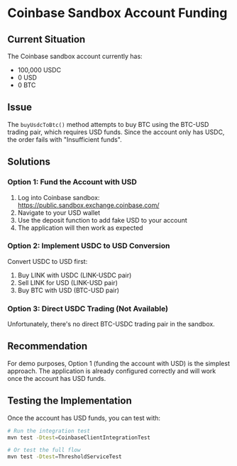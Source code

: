 # Coinbase Sandbox Account Funding

## Current Situation
The Coinbase sandbox account currently has:
- 100,000 USDC
- 0 USD
- 0 BTC

## Issue
The `buyUsdcToBtc()` method attempts to buy BTC using the BTC-USD trading pair, which requires USD funds. Since the account only has USDC, the order fails with "Insufficient funds".

## Solutions

### Option 1: Fund the Account with USD
1. Log into Coinbase sandbox: https://public.sandbox.exchange.coinbase.com/
2. Navigate to your USD wallet
3. Use the deposit function to add fake USD to your account
4. The application will then work as expected

### Option 2: Implement USDC to USD Conversion
Convert USDC to USD first:
1. Buy LINK with USDC (LINK-USDC pair)
2. Sell LINK for USD (LINK-USD pair)
3. Buy BTC with USD (BTC-USD pair)

### Option 3: Direct USDC Trading (Not Available)
Unfortunately, there's no direct BTC-USDC trading pair in the sandbox.

## Recommendation
For demo purposes, Option 1 (funding the account with USD) is the simplest approach. The application is already configured correctly and will work once the account has USD funds.

## Testing the Implementation
Once the account has USD funds, you can test with:
```bash
# Run the integration test
mvn test -Dtest=CoinbaseClientIntegrationTest

# Or test the full flow
mvn test -Dtest=ThresholdServiceTest
```